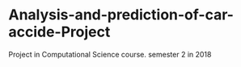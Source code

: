 # Analysis-and-prediction-of-car-accide-Project
Project in Computational Science course. semester 2 in 2018

